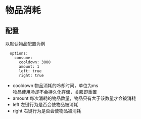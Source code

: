 # 物品消耗

## 配置

以默认物品配置为例

```
  options:
    consume:
      cooldown: 3000
      amount: 1
      left: true
      right: true
```

* cooldown 物品消耗的冷却时间，单位为ms\
  &#x20;                物品使用冷却不会持久化存储，关服即重置
* amount 每次消耗的物品数量，物品只有大于该数量才会被消耗
* left 左键行为是否会使物品被消耗
* right 右键行为是否会使物品被消耗
